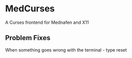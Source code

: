 # MedCurses
A Curses frontend for Mednafen and X11

## Problem Fixes
When something goes wrong with the terminal - type reset
